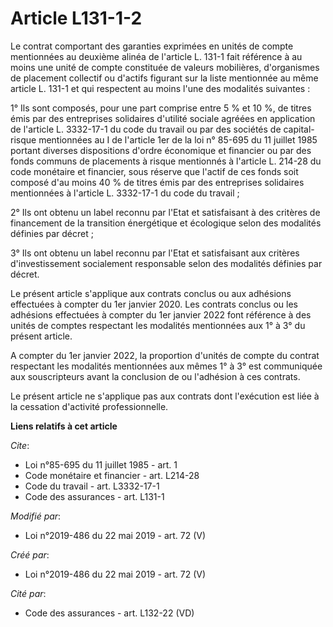 # Article L131-1-2

Le contrat comportant des garanties exprimées en unités de compte mentionnées au deuxième alinéa de l'article L. 131-1 fait
référence à au moins une unité de compte constituée de valeurs mobilières, d'organismes de placement collectif ou d'actifs
figurant sur la liste mentionnée au même article L. 131-1 et qui respectent au moins l'une des modalités suivantes : 

1° Ils sont composés, pour une part comprise entre 5 % et 10 %, de titres émis par des entreprises solidaires d'utilité
sociale agréées en application de l'article L. 3332-17-1 du code du travail ou par des sociétés de capital-risque mentionnées
au I de l'article 1er de la loi n° 85-695 du 11 juillet 1985 portant diverses dispositions d'ordre économique et financier ou
par des fonds communs de placements à risque mentionnés à l'article L. 214-28 du code monétaire et financier, sous réserve
que l'actif de ces fonds soit composé d'au moins 40 % de titres émis par des entreprises solidaires mentionnées à l'article
L. 3332-17-1 du code du travail ; 

2° Ils ont obtenu un label reconnu par l'Etat et satisfaisant à des critères de financement de la transition énergétique et
écologique selon des modalités définies par décret ; 

3° Ils ont obtenu un label reconnu par l'Etat et satisfaisant aux critères d'investissement socialement responsable selon des
modalités définies par décret. 

Le présent article s'applique aux contrats conclus ou aux adhésions effectuées à compter du 1er janvier 2020. Les contrats
conclus ou les adhésions effectuées à compter du 1er janvier 2022 font référence à des unités de comptes respectant les
modalités mentionnées aux 1° à 3° du présent article. 

A compter du 1er janvier 2022, la proportion d'unités de compte du contrat respectant les modalités mentionnées aux mêmes 1°
à 3° est communiquée aux souscripteurs avant la conclusion de ou l'adhésion à ces contrats. 

Le présent article ne s'applique pas aux contrats dont l'exécution est liée à la cessation d'activité professionnelle.

**Liens relatifs à cet article**

_Cite_:

  - Loi n°85-695 du 11 juillet 1985 - art. 1
  - Code monétaire et financier - art. L214-28
  - Code du travail - art. L3332-17-1
  - Code des assurances - art. L131-1

_Modifié par_:

  - Loi n°2019-486 du 22 mai 2019 - art. 72 (V)

_Créé par_:

  - Loi n°2019-486 du 22 mai 2019 - art. 72 (V)

_Cité par_:

  - Code des assurances - art. L132-22 (VD)
